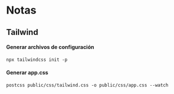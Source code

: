 
# Notas

## Tailwind
#### Generar archivos de configuración
```
npx tailwindcss init -p
```

#### Generar app.css
```
postcss public/css/tailwind.css -o public/css/app.css --watch
```